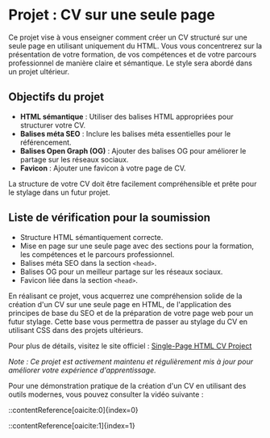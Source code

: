 # Projet : CV sur une seule page

Ce projet vise à vous enseigner comment créer un CV structuré sur une seule page en utilisant uniquement du HTML. Vous vous concentrerez sur la présentation de votre formation, de vos compétences et de votre parcours professionnel de manière claire et sémantique. Le style sera abordé dans un projet ultérieur.

## Objectifs du projet

- **HTML sémantique** : Utiliser des balises HTML appropriées pour structurer votre CV.
- **Balises méta SEO** : Inclure les balises méta essentielles pour le référencement.
- **Balises Open Graph (OG)** : Ajouter des balises OG pour améliorer le partage sur les réseaux sociaux.
- **Favicon** : Ajouter une favicon à votre page de CV.

La structure de votre CV doit être facilement compréhensible et prête pour le stylage dans un futur projet.

## Liste de vérification pour la soumission

- Structure HTML sémantiquement correcte.
- Mise en page sur une seule page avec des sections pour la formation, les compétences et le parcours professionnel.
- Balises méta SEO dans la section `<head>`.
- Balises OG pour un meilleur partage sur les réseaux sociaux.
- Favicon liée dans la section `<head>`.

En réalisant ce projet, vous acquerrez une compréhension solide de la création d'un CV sur une seule page en HTML, de l'application des principes de base du SEO et de la préparation de votre page web pour un futur stylage. Cette base vous permettra de passer au stylage du CV en utilisant CSS dans des projets ultérieurs.

Pour plus de détails, visitez le site officiel : [Single-Page HTML CV Project](https://roadmap.sh/projects/single-page-cv)

*Note : Ce projet est activement maintenu et régulièrement mis à jour pour améliorer votre expérience d'apprentissage.*

Pour une démonstration pratique de la création d'un CV en utilisant des outils modernes, vous pouvez consulter la vidéo suivante :


::contentReference[oaicite:0]{index=0}

::contentReference[oaicite:1]{index=1}
 
